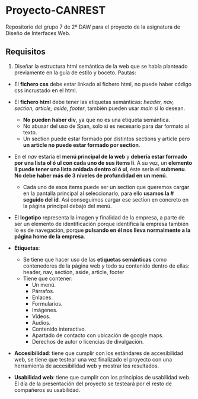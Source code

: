 # Proyecto-CANREST

Repositorio del grupo 7 de 2º DAW para el proyecto de la asignatura de Diseño de Interfaces Web.


## Requisitos
1. Diseñar la estructura html semántica de la web que se había planteado previamente en la guía de estilo y boceto.
Pautas:
  - El **fichero css** debe estar linkado al fichero html, no puede haber código css incrustado en el html.
  - El **fichero html** debe tener las etiquetas semánticas: _header, nav, section, article, aside, footer_, también pueden usar _main_ si lo desean.
    - **No pueden haber div**, ya que no es una etiqueta semántica.
    - No abusar del uso de Span, solo si es necesario para dar formato al texto.
    - Un section puede estar formado por distintos sections y article pero **un article no puede estar formado por section**.
  - En el _nav_ estaría el **menú principal de la web** y **debería estar formado por una lista ol ó ul con cada uno de sus items li**. A su vez, un **elemento li puede tener una lista anidada dentro ol ó ul**, éste sería el **submenu**. **No debe haber más de 3 niveles de profundidad en un menú**.
    - Cada uno de esos items puede ser un section que queremos cargar en la pantalla principal al seleccionarlo, para ello **usamos la # seguido del id**. Así conseguimos cargar ese section en concreto en la página principal debajo del menú.
  - El **logotipo** representa la imagen y finalidad de la empresa, a parte de ser un elemento de identificación porque identifica la empresa también lo es de navegación, porque **pulsando en él nos lleva normalmente a la página home de la empresa**.
  - **Etiquetas**:
      - Se tiene que hacer uso de las **etiquetas semánticas** como contenedores de la página web y todo su contenido dentro de ellas: header, nav, section, aside, article, footer
      - Tiene que contener:
        -  Un menú.
        -  Párrafos.
        -  Enlaces.
        -  Formularios.
        -  Imágenes.
        -  Vídeos.
        -  Audios.
        -  Contenido interactivo.
        -  Apartado de contacto con ubicación de google maps.
        -  Derechos de autor o licencias de divulgación.

- **Accesibilidad**: tiene que cumplir con los estándares de accesibilidad web, se tiene que testear una vez finalizado el proyecto con una herramienta de accesibilidad web y mostrar los resultados.
- **Usabilidad web**: tiene que cumplir con los principios de usabilidad web. El día de la presentación del proyecto se testeará por el resto de compañeros su usabilidad. 
